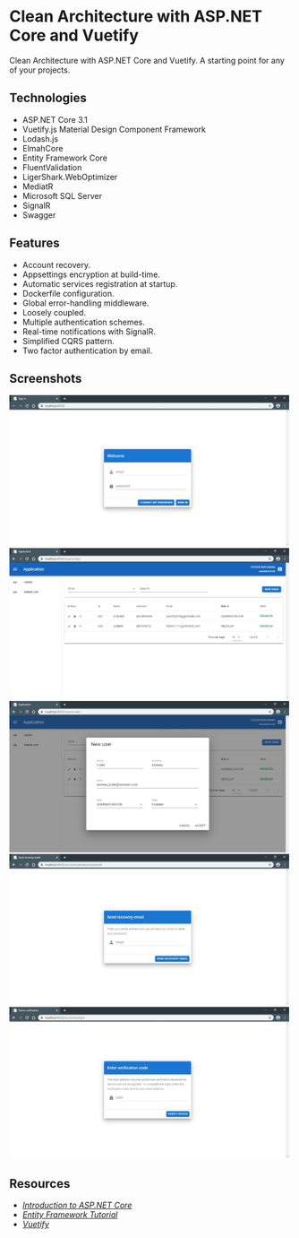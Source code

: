 # Clean Architecture with ASP.NET Core and Vuetify

Clean Architecture with ASP.NET Core and Vuetify. A starting point for any of your projects.

## Technologies
- ASP.NET Core 3.1
- Vuetify.js Material Design Component Framework
- Lodash.js
- ElmahCore
- Entity Framework Core
- FluentValidation
- LigerShark.WebOptimizer
- MediatR
- Microsoft SQL Server
- SignalR
- Swagger

## Features
- Account recovery.
- Appsettings encryption at build-time.
- Automatic services registration at startup.
- Dockerfile configuration.
- Global error-handling middleware.
- Loosely coupled.
- Multiple authentication schemes.
- Real-time notifications with SignalR.
- Simplified CQRS pattern.
- Two factor authentication by email.

## Screenshots

<img src=".screenshots/a2bbfb7f-5f7e-435e-b0d2-1af511b772ec.jpg" width="500"/>
<img src=".screenshots/6e057991-7c85-4317-8ae6-756e4030a32b.jpg" width="500"/>
<img src=".screenshots/99d0fbf5-753e-4baf-b69c-79630980594a.jpg" width="500"/>
<img src=".screenshots/479c9ca3-4b0d-4909-b103-693a879d8ece.jpg" width="500"/>
<img src=".screenshots/63b4c149-059e-4fd0-a257-e229a7fa6021.jpg" width="500"/>

## Resources

- *[Introduction to ASP.NET Core](https://docs.microsoft.com/en-us/aspnet/core/introduction-to-aspnet-core?view=aspnetcore-3.1)*
- *[Entity Framework Tutorial](https://www.entityframeworktutorial.net/efcore/entity-framework-core.aspx)*
- *[Vuetify](https://vuetifyjs.com/en/getting-started/quick-start/)*
